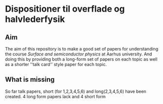 # Dispositioner til overflade og halvlederfysik

## Aim
The aim of this repository is to make a good set of papers for understanding the course *Surface and semiconductor physics* at Aarhus university. And doing this by providing both a long-form set of papers on each topic as well as a shorter ''talk card'' style paper for each topic.
## What is missing
So far talk papers, short (for 1,2,3,4,5,6) and long(2,3,4,5,6) have been created. 4 long form papers lack and 4 short form



